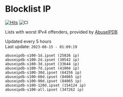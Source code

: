 # Blocklist IP

[![Hits](https://hits.seeyoufarm.com/api/count/incr/badge.svg?url=https%3A%2F%2Fgithub.com%2Fborestad%2Fblocklist-ip%2F&count_bg=%2379C83D&title_bg=%23555555&icon=&icon_color=%23E7E7E7&title=hits&edge_flat=false)](https://hits.seeyoufarm.com)  ![CI](https://img.shields.io/github/workflow/status/borestad/blocklist-ip/CI?style=flat-square)

Lists with worst IPv4 offenders, provided by [AbuseIPDB](https://www.abuseipdb.com/)

<!-- FOOTER-PLACEHOLDER -->
Updated every 5 hours<br>
Last update: `2023-08-15 - 01:09:19`
```
abuseipdb-s100-1d.ipset (25826 ip)
abuseipdb-s100-2d.ipset (30542 ip)
abuseipdb-s100-3d.ipset (33644 ip)
abuseipdb-s100-7d.ipset (41004 ip)
abuseipdb-s100-30d.ipset (64256 ip)
abuseipdb-s100-60d.ipset (84065 ip)
abuseipdb-s100-90d.ipset (84065 ip)
abuseipdb-s100-120d.ipset (154124 ip)
abuseipdb-s100-all.ipset (347262 ip)
```
